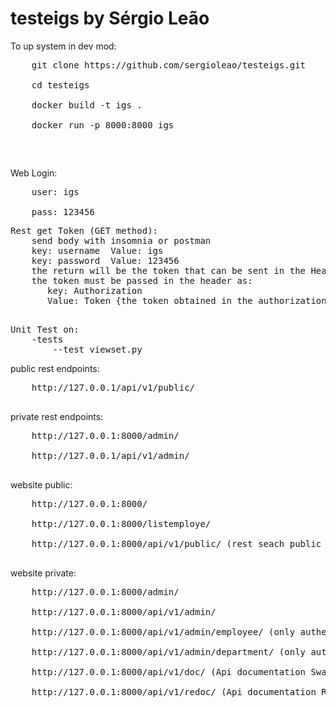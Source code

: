 # testeigs by Sérgio Leão
<p> 
To up system in dev mod: <br>
    <pre>
    git clone https://github.com/sergioleao/testeigs.git <br>
    cd testeigs  <br>
    docker build -t igs .  <br>
    docker run -p 8000:8000 igs</p>
    </pre>
    
Web Login:
 <pre>
    user: igs <br>
    pass: 123456</pre>
<pre>
Rest get Token (GET method):
    send body with insomnia or postman
    key: username  Value: igs 
    key: password  Value: 123456 
    the return will be the token that can be sent in the Header to access private endpoints through REST requests
    the token must be passed in the header as:
       key: Authorization
       Value: Token {the token obtained in the authorization endpoint request (api-token-auth)}

</pre>
<pre>
Unit Test on:
    -tests
        --test_viewset.py
</pre>

public rest endpoints:<br>
<pre>
    http://127.0.0.1/api/v1/public/ <br>
</pre>
private rest endpoints: <br>
<pre>
    http://127.0.0.1:8000/admin/ <br>
    http://127.0.0.1/api/v1/admin/ <br>
</pre>
website public: <br> 
<pre>
    http://127.0.0.1:8000/ <br>
    http://127.0.0.1:8000/listemploye/ <br>
    http://127.0.0.1:8000/api/v1/public/ (rest seach public for web) <br>
</pre>
website private: <br>
<pre>
    http://127.0.0.1:8000/admin/ <br>
    http://127.0.0.1:8000/api/v1/admin/ <br>
    http://127.0.0.1:8000/api/v1/admin/employee/ (only authenticated) <br>
    http://127.0.0.1:8000/api/v1/admin/department/ (only authenticated) <br>
    http://127.0.0.1:8000/api/v1/doc/ (Api documentation Swagger) <br>
    http://127.0.0.1:8000/api/v1/redoc/ (Api documentation RedDoc) <br>
</pre>
    



